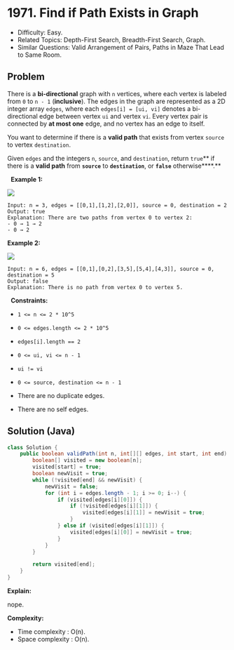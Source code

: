 # 1971. Find if Path Exists in Graph

- Difficulty: Easy.
- Related Topics: Depth-First Search, Breadth-First Search, Graph.
- Similar Questions: Valid Arrangement of Pairs, Paths in Maze That Lead to Same Room.

## Problem

There is a **bi-directional** graph with ```n``` vertices, where each vertex is labeled from ```0``` to ```n - 1``` (**inclusive**). The edges in the graph are represented as a 2D integer array ```edges```, where each ```edges[i] = [ui, vi]``` denotes a bi-directional edge between vertex ```ui``` and vertex ```vi```. Every vertex pair is connected by **at most one** edge, and no vertex has an edge to itself.

You want to determine if there is a **valid path** that exists from vertex ```source``` to vertex ```destination```.

Given ```edges``` and the integers ```n```, ```source```, and ```destination```, return ```true```** if there is a **valid path** from **```source```** to **```destination```**, or **```false```** otherwise****.**

 
**Example 1:**

![](https://assets.leetcode.com/uploads/2021/08/14/validpath-ex1.png)

```
Input: n = 3, edges = [[0,1],[1,2],[2,0]], source = 0, destination = 2
Output: true
Explanation: There are two paths from vertex 0 to vertex 2:
- 0 → 1 → 2
- 0 → 2
```

**Example 2:**

![](https://assets.leetcode.com/uploads/2021/08/14/validpath-ex2.png)

```
Input: n = 6, edges = [[0,1],[0,2],[3,5],[5,4],[4,3]], source = 0, destination = 5
Output: false
Explanation: There is no path from vertex 0 to vertex 5.
```

 
**Constraints:**


	
- ```1 <= n <= 2 * 10^5```
	
- ```0 <= edges.length <= 2 * 10^5```
	
- ```edges[i].length == 2```
	
- ```0 <= ui, vi <= n - 1```
	
- ```ui != vi```
	
- ```0 <= source, destination <= n - 1```
	
- There are no duplicate edges.
	
- There are no self edges.



## Solution (Java)

```java
class Solution {
    public boolean validPath(int n, int[][] edges, int start, int end) {
        boolean[] visited = new boolean[n];
        visited[start] = true;
        boolean newVisit = true;
        while (!visited[end] && newVisit) {
            newVisit = false;
            for (int i = edges.length - 1; i >= 0; i--) {
                if (visited[edges[i][0]]) {
                    if (!visited[edges[i][1]]) {
                        visited[edges[i][1]] = newVisit = true;
                    }
                } else if (visited[edges[i][1]]) {
                    visited[edges[i][0]] = newVisit = true;
                }
            }
        }

        return visited[end];
    }
}
```

**Explain:**

nope.

**Complexity:**

* Time complexity : O(n).
* Space complexity : O(n).
